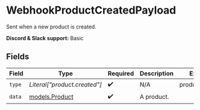 # WebhookProductCreatedPayload

Sent when a new product is created.

**Discord & Slack support:** Basic


## Fields

| Field                                  | Type                                   | Required                               | Description                            | Example                                |
| -------------------------------------- | -------------------------------------- | -------------------------------------- | -------------------------------------- | -------------------------------------- |
| `type`                                 | *Literal["product.created"]*           | :heavy_check_mark:                     | N/A                                    | product.created                        |
| `data`                                 | [models.Product](../models/product.md) | :heavy_check_mark:                     | A product.                             |                                        |
